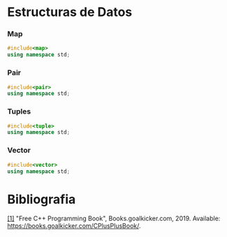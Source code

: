 # Estructuras de Datos

### Map
```c++
#include<map>
using namespace std;
```
### Pair
```c++
#include<pair>
using namespace std;
```

### Tuples
```c++
#include<tuple>
using namespace std;
```

### Vector
```c++
#include<vector>
using namespace std;
```

# Bibliografia

[[1]](https://books.goalkicker.com/CPlusPlusBook/) "Free C++ Programming Book", Books.goalkicker.com, 2019. Available: https://books.goalkicker.com/CPlusPlusBook/.